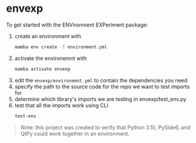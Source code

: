 # envexp

To get started with the ENVironment EXPeriment package:

1. create an environment with
   ```bash
   mamba env create -f environment.yml
   ```
2. activate the environemnt with
   ```bash
   mamba activate envexp
   ```
3. edit the `envexp/environemnt.yml` to contain the dependencies you need
4. specify the path to the source code for the repo we want to test imports for
5. determine which library's imports we are testing in envexp/test_env.py
6. test that all the imports work using CLI
   ```bash
   test-env
   ```

> Note: this project was created to verify that Python 3.10, PySide6, and QtPy could work
> together in an environment.
